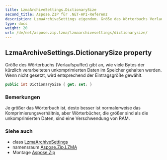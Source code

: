 ```yaml
---
title: LzmaArchiveSettings.DictionarySize
second_title: Aspose.ZIP für .NET-API-Referenz
description: LzmaArchiveSettings eigendom. Größe des Wörterbuchs Verlaufspuffer gibt an wie viele Bytes der kürzlich verarbeiteten unkomprimierten Daten im Speicher gehalten werden. Wenn nicht gesetzt wird entsprechend der Eintragsgröße gewählt.
type: docs
weight: 20
url: /de/net/aspose.zip.lzma/lzmaarchivesettings/dictionarysize/
---
```

## LzmaArchiveSettings.DictionarySize property

Größe des Wörterbuchs (Verlaufspuffer) gibt an, wie viele Bytes der kürzlich verarbeiteten unkomprimierten Daten im Speicher gehalten werden. Wenn nicht gesetzt, wird entsprechend der Eintragsgröße gewählt.

```csharp
public int DictionarySize { get; set; }
```

### Bemerkungen

Je größer das Wörterbuch ist, desto besser ist normalerweise das Komprimierungsverhältnis, aber Wörterbücher, die größer sind als die unkomprimierten Daten, sind eine Verschwendung von RAM.

### Siehe auch

* class [LzmaArchiveSettings](../)
* namensraum [Aspose.Zip.LZMA](../../lzmaarchivesettings/)
* Montage [Aspose.Zip](../../../)



